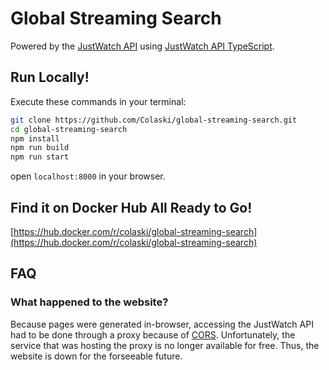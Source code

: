 # Global Streaming Search

Powered by the [JustWatch API](https://justwatch.com) using [JustWatch API TypeScript](https://github.com/Colaski/JustWatchAPITypeScript).

## Run Locally!

Execute these commands in your terminal:

```bash
git clone https://github.com/Colaski/global-streaming-search.git
cd global-streaming-search
npm install
npm run build
npm run start
```
open `localhost:8000` in your browser.

## Find it on Docker Hub All Ready to Go!

[https://hub.docker.com/r/colaski/global-streaming-search](https://hub.docker.com/r/colaski/global-streaming-search)

## FAQ

### What happened to the website?

Because pages were generated in-browser, accessing the JustWatch API had to be done through a proxy because of [CORS](https://en.wikipedia.org/wiki/Cross-origin_resource_sharing). Unfortunately, the service that was hosting the proxy is no longer available for free. Thus, the website is down for the forseeable future.
